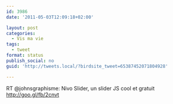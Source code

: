 ```yaml
---
id: 3986
date: '2011-05-03T12:09:18+02:00'

layout: post
categories:
  - Vis ma vie
tags:
  - tweet
format: status
publish_social: no
guid: 'http://tweets.local/?birdsite_tweet=65387452071804928'

---
```


RT @johnsgraphisme: Nivo Slider, un slider JS cool et gratuit http://goo.gl/fb/2cnvt